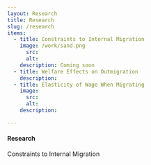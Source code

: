 ```yaml
---
layout: Research
title: Research
slug: /research
items:
  - title: Constraints to Internal Migration
    image: /work/sand.png
      src:
      alt:
    description: Coming soon
  - title: Welfare Effects on Outmigration
    description:
  - title: Elasticity of Wage When Migrating
    image:
      src:
      alt:
    description:

---
```


<h4> Research
</h4>

Constraints to Internal Migration
<br />
<br />
